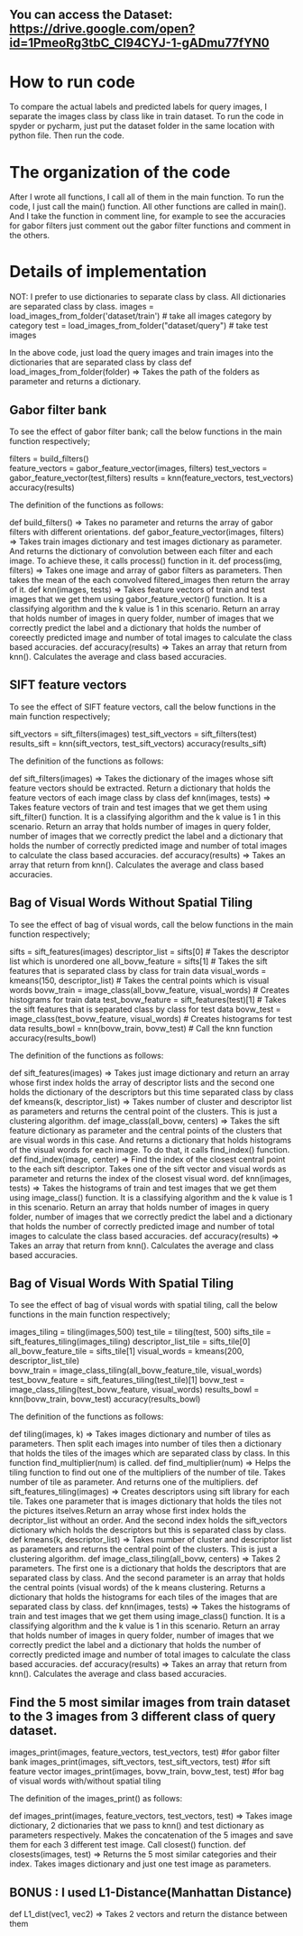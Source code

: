 ## You can access the Dataset: https://drive.google.com/open?id=1PmeoRg3tbC_Cl94CYJ-1-gADmu77fYN0

# How to run code

To compare the actual labels and predicted labels for query images, I separate the images class by class like in train dataset.
To run the code in spyder or pycharm, just put the dataset folder in the same location with python file. Then run the code. 
<br>
# The organization of the code

After I wrote all functions, I call all of them in the main function. To run the code, I just call the main() function. All
other functions are called in main(). And I take the function in comment line, for example to see the accuracies for gabor filters
just comment out the gabor filter functions and comment in the others. 

# Details of implementation

NOT: I prefer to use dictionaries to separate class by class. All dictionaries are separated class by class.
images = load_images_from_folder('dataset/train')  # take all images category by category 
test = load_images_from_folder("dataset/query") # take test images 

In the above code, just load the query images and train images into the dictionaries that are separated class by class
def load_images_from_folder(folder) => Takes the path of the folders as parameter and returns a dictionary.

## Gabor filter bank

To see the effect of gabor filter bank; call the below functions in the main function respectively;

filters = build_filters() <br>
feature_vectors = gabor_feature_vector(images, filters) 
test_vectors = gabor_feature_vector(test,filters) 
results = knn(feature_vectors, test_vectors) 
accuracy(results)  

The definition of the functions as follows:

def build_filters() => Takes no parameter and returns the array of gabor filters with different orientations.
def gabor_feature_vector(images, filters) => Takes train images dictionary and test images dictionary as parameter. And returns the dictionary of convolution between each filter and each image. To achieve these, it calls process() function in it.
def process(img, filters) => Takes one image and array of gabor filters as parameters. Then takes the mean of the each convolved filtered_images then return the array of it.
def knn(images, tests) => Takes feature vectors of train and test images that we get them using  gabor_feature_vector() function. It is a classifying algorithm and the k value is 1 in this scenario. Return an array that holds number of images in query folder, number of images that we correctly predict the label and a dictionary that holds the number of coreectly predicted image and number of total images to calculate the class based accuracies.
def accuracy(results) => Takes an array that return from knn(). Calculates the average and class based accuracies.

## SIFT feature vectors

To see the effect of SIFT feature vectors, call the below functions in the main function respectively;

sift_vectors = sift_filters(images) 
test_sift_vectors = sift_filters(test) 
results_sift = knn(sift_vectors, test_sift_vectors)
accuracy(results_sift) 
	
The definition of the functions as follows:
 
def sift_filters(images) => Takes the dictionary of the images whose sift feature vectors should be extracted. Return a dictionary that holds the feature vectors of each image class by class
def knn(images, tests) => Takes feature vectors of train and test images that we get them using  sift_filter() function. It is a classifying algorithm and the k value is 1 in this scenario. Return an array that holds number of images in query folder, number of images that we correctly predict the label and a dictionary that holds the number of correctly predicted image and number of total images to calculate the class based accuracies.
def accuracy(results) => Takes an array that return from knn(). Calculates the average and class based accuracies.
	
	
## Bag of Visual Words Without Spatial Tiling

To see the effect of bag of visual words, call the below functions in the main function respectively;

sifts = sift_features(images) 
descriptor_list = sifts[0] # Takes the descriptor list which is unordered one
all_bovw_feature = sifts[1] # Takes the sift features that is separated class by class for train data
visual_words = kmeans(150, descriptor_list) # Takes the central points which is visual words
bovw_train = image_class(all_bovw_feature, visual_words) # Creates histograms for train data
test_bovw_feature = sift_features(test)[1] # Takes the sift features that is separated class by class for test data
bovw_test = image_class(test_bovw_feature, visual_words) # Creates histograms for test data
results_bowl = knn(bovw_train, bovw_test) # Call the knn function
accuracy(results_bowl) 	
	
The definition of the functions as follows:

def sift_features(images) => Takes just image dictionary and return an array whose first index holds the array of descriptor lists and the second one holds the dictionary of the descriptors but this time separated class by class
def kmeans(k, descriptor_list) => Takes number of cluster and descriptor list as parameters and returns the central point of the clusters. This is just a clustering algorithm.
def image_class(all_bovw, centers) => Takes the sift feature dictionary as parameter and the central points of the clusters that are visual words in this case. And returns a dictionary that holds histograms of the visual words for each image. To do that, it calls find_index() function.  
def find_index(image, center) => Find the index of the closest central point to the each sift descriptor. Takes one of the sift vector and visual words as parameter and returns the index of the closest visual word.
def knn(images, tests) => Takes the histograms of train and test images that we get them using  image_class() function. It is a classifying algorithm and the k value is 1 in this scenario. Return an array that holds number of images in query folder, number of images that we correctly predict the label and a dictionary that holds the number of correctly predicted image and number of total images to calculate the class based accuracies.
def accuracy(results) => Takes an array that return from knn(). Calculates the average and class based accuracies.
	
## Bag of Visual Words With Spatial Tiling

To see the effect of bag of visual words with spatial tiling, call the below functions in the main function respectively;

images_tiling = tiling(images,500)
test_tile = tiling(test, 500)
sifts_tile = sift_features_tiling(images_tiling)
descriptor_list_tile = sifts_tile[0]
all_bovw_feature_tile = sifts_tile[1]
visual_words = kmeans(200, descriptor_list_tile)  
bovw_train = image_class_tiling(all_bovw_feature_tile, visual_words)
test_bovw_feature = sift_features_tiling(test_tile)[1]
bovw_test = image_class_tiling(test_bovw_feature, visual_words)
results_bowl = knn(bovw_train, bovw_test)
accuracy(results_bowl)

The definition of the functions as follows:

def tiling(images, k) => Takes images dictionary and number of tiles as parameters. Then split each images into number of tiles then a dictionary that holds the tiles of the images which are separated class by class. In this function find_multiplier(num) is called. 
def find_multiplier(num) => Helps the tiling function to find out one of the multipliers of the number of tile. Takes number of tile as parameter. And returns one of the multipliers. 
def sift_features_tiling(images) => Creates descriptors using sift library for each tile. Takes one parameter that is images dictionary that holds the tiles not the pictures itselves.Return an array whose first index holds the decriptor_list without an order. And the second index holds the sift_vectors dictionary which holds the descriptors but this is separated class by class.
def kmeans(k, descriptor_list) => Takes number of cluster and descriptor list as parameters and returns the central point of the clusters. This is just a clustering algorithm.
def image_class_tiling(all_bovw, centers) => Takes 2 parameters. The first one is a dictionary that holds the descriptors that are separated class by class. And the second parameter is an array that holds the central points (visual words) of the k means clustering. Returns a dictionary that holds the histograms for each tiles of the images that are separated class by class. 
def knn(images, tests) => Takes the histograms of train and test images that we get them using  image_class() function. It is a classifying algorithm and the k value is 1 in this scenario. Return an array that holds number of images in query folder, number of images that we correctly predict the label and a dictionary that holds the number of correctly predicted image and number of total images to calculate the class based accuracies.
def accuracy(results) => Takes an array that return from knn(). Calculates the average and class based accuracies.

## Find the 5 most similar images from train dataset to the 3 images from 3 different class of query dataset.

images_print(images, feature_vectors, test_vectors, test) #for gabor filter bank
images_print(images, sift_vectors, test_sift_vectors, test) #for sift feature vector
images_print(images, bovw_train, bovw_test, test) #for bag of visual words with/without spatial tiling

The definition of the images_print() as follows:

def images_print(images, feature_vectors, test_vectors, test) => Takes image dictionary, 2 dictionaries that we pass to knn() and test dictionary as parameters respectively. Makes the concatenation of the 5 images and save them for each 3 different test image. Call closest() function. 
def closests(images, test) => Returns the 5 most similar categories and their index. Takes images dictionary and just one test image as parameters. 

## BONUS : I used L1-Distance(Manhattan Distance) 

def L1_dist(vec1, vec2) => Takes 2 vectors and return the distance between them





















